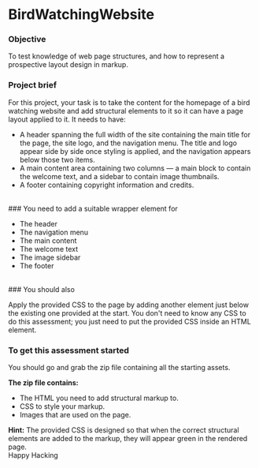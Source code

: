 # BirdWatchingWebsite

### Objective	

To test knowledge of web page structures, and how to represent a prospective layout design in markup.
<br>
### Project brief

For this project, your task is to take the content for the homepage of a bird watching website and add structural elements to it so it can have a page layout applied to it. It needs to have:

* A header spanning the full width of the site containing the main title for the page, the site logo, and the navigation menu. The title and logo appear side by side once styling is applied, and the navigation appears below those two items.
* A main content area containing two columns — a main block to contain the welcome text, and a sidebar to contain image thumbnails.
* A footer containing copyright information and credits.
<br>
### You need to add a suitable wrapper element for

* The header
* The navigation menu
* The main content
* The welcome text
* The image sidebar
* The footer
<br>
### You should also

Apply the provided CSS to the page by adding another <link> element just below the existing one provided at the start.
You don't need to know any CSS to do this assessment; you just need to put the provided CSS inside an HTML element.
<br>
### To get this assessment started 
You should go and grab the zip file containing all the starting assets.

**The zip file contains:**

* The HTML you need to add structural markup to.
* CSS to style your markup.
* Images that are used on the page.

**Hint:** The provided CSS is designed so that when the correct structural elements are added to the markup, they will appear green in the rendered page.
<br>
Happy Hacking
